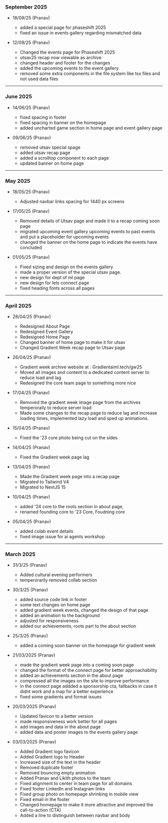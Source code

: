 ### **September 2025**
- 18/09/25 (Pranav)
  - added a special page for phaseshift 2025
  - fixed an issue in events gallery regarding mismatched data

- 12/09/25 (Pranav)
  - Changed the events page for Phaseshift 2025
  - utsav25 recap now viewable as archive
  - changed header and footer for the changes
  - added the upcoming events to the event gallery
  - removed some extra components in the file system like tsx files and not used data files 

---

### **June 2025**
- 14/06/25 (Pranav)  
  - fixed spacing in footer  
  - fixed spacing in banner on the homepage  
  - added uncharted game section in home page and event gallery page  

- 09/06/25 (Pranav)  
  - removed utsav special spage  
  - added utsav recap page  
  - added a scrolltop component to each page  
  - updated banner on home page  

---

### **May 2025**
- 18/05/25 (Pranav)  
  - Adjusted navbar links spacing for 1440 px screens  

- 17/05/25 (Pranav)  
  - Removed details of Utsav page and made it to a recap coming soon page  
  - migrated upcoming event gallery upcoming events to past events and put a placeholder for upcoming events  
  - changed the banner on the home page to indicate the events have concluded  

- 01/05/25 (Pranav)  
  - Fixed sizing and design on the events gallery  
  - made a proper version of the special utsav page.  
  - new design for dept of ml page  
  - new design for lets connect page  
  - fixed heading fonts across all pages  

---

### **April 2025**
- 28/04/25 (Pranav)  
  - Redesigned About Page  
  - Redesigned Event Gallery  
  - Redesigned Home Page  
  - Changed banner of home page to make it for utsav  
  - Changed Gradient Week recap page to Utsav page  

- 26/04/25 (Pranav)  
  - Gradient week archive website at : Gradientaiml.tech/gw25  
  - Moved all images and content to a dedicated content server to reduce load and lag  
  - Redesigned the core team page to something more nice  

- 17/04/25 (Pranav)  
  - Removed the gradient week image page from the archives temperoraily to reduce server load  
  - Made some changes to the recap page to reduce lag and increase loading times, implemented lazy load and sped up animations.  

- 15/04/25 (Pranav)  
  - Fixed the '23 core photo being cut on the sides  

- 14/04/25 (Pranav)  
  - Fixed the Gradient week page lag  

- 13/04/25 (Pranav)  
  - Made the Gradient week page into a recap page  
  - Migrated to Tailwind V4  
  - Migrated to NextJS 15  

- 10/04/25 (Pranav)  
  - added '24 core to the roots section in about page,  
  - renamed founding core to '23 Core, Foudning core  

- 05/04/25 (Pranav)  
  - added colab event details  
  - fixed image issue for ai agents workshop  

---

### **March 2025**
- 31/3/25 (Pranav)  
  - Added cultural evening performers  
  - temperorarily removed collab section  

- 30/3/25 (Pranav)  
  - added source code link in footer  
  - some text changes on home page  
  - added gradient week events, changed the design of that page  
  - added an animation to the background  
  - adjusted for responsiveness  
  - added our achievements, roots part to the about section  

- 25/3/25 (Pranav)  
  - added a coming soon banner on the homepage for gradient week  

- 21/03/2025 (Pranav)  
  - made the gradient week page into a coming soon page  
  - changed the format of the connect page for better approachability  
  - added an achievements section in the about page  
  - compressed all the images on the site to improve performance  
  - in the connect page addded a sponsorship cta, fallbacks in case it didnt work and a map for a better experience  
  - fixed some gradients and format issues  

- 20/03/2025 (Pranav)  
  - Updated favicon to a better version  
  - made responsiveness work better for all pages  
  - add images and data in the about page  
  - added data and poster images to the events gallery page  

- 03/03/2025 (Pranav)  
  - Added Gradient logo favicon  
  - Added Gradient logo to Header  
  - Increased size of the text in the header  
  - Removed duplicate footer  
  - Removed bouncing empty animation  
  - Added Pranav and Likith photos to the team  
  - Fixed alignment to center in team page for all domains  
  - Fixed footer LinkedIn and Instagram links  
  - Fixed group photo on homepage shrinking in mobile view  
  - Fixed email in the footer  
  - Changed homepage to make it more attractive and improved the call-to-action (CTA)  
  - Added a line to distinguish between navbar and body
